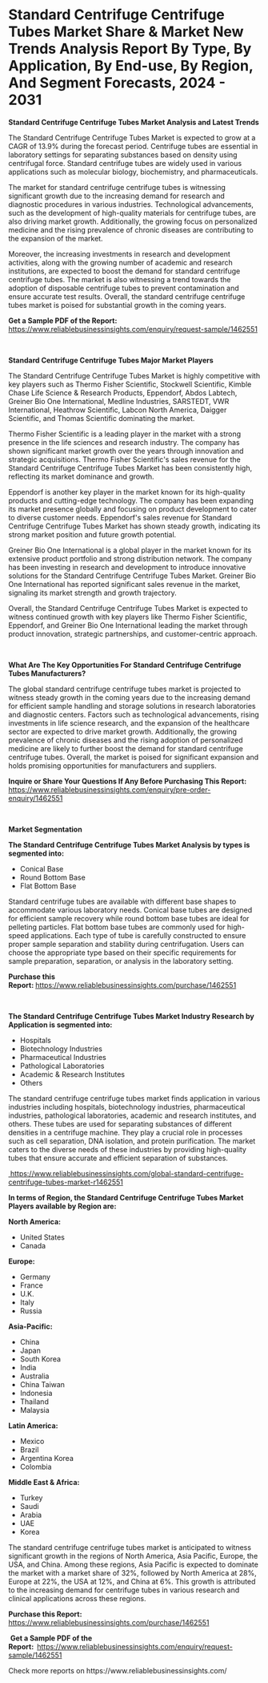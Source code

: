 <p><h1>Standard Centrifuge Centrifuge Tubes Market Share & Market New Trends Analysis Report By Type, By Application, By End-use, By Region, And Segment Forecasts, 2024 - 2031</h1></p><p><strong>Standard Centrifuge Centrifuge Tubes Market Analysis and Latest Trends</strong></p>
<p><p>The Standard Centrifuge Centrifuge Tubes Market is expected to grow at a CAGR of 13.9% during the forecast period. Centrifuge tubes are essential in laboratory settings for separating substances based on density using centrifugal force. Standard centrifuge tubes are widely used in various applications such as molecular biology, biochemistry, and pharmaceuticals. </p><p>The market for standard centrifuge centrifuge tubes is witnessing significant growth due to the increasing demand for research and diagnostic procedures in various industries. Technological advancements, such as the development of high-quality materials for centrifuge tubes, are also driving market growth. Additionally, the growing focus on personalized medicine and the rising prevalence of chronic diseases are contributing to the expansion of the market.</p><p>Moreover, the increasing investments in research and development activities, along with the growing number of academic and research institutions, are expected to boost the demand for standard centrifuge centrifuge tubes. The market is also witnessing a trend towards the adoption of disposable centrifuge tubes to prevent contamination and ensure accurate test results. Overall, the standard centrifuge centrifuge tubes market is poised for substantial growth in the coming years.</p></p>
<p><strong>Get a Sample PDF of the Report:&nbsp;</strong> <a href="https://www.reliablebusinessinsights.com/enquiry/request-sample/1462551">https://www.reliablebusinessinsights.com/enquiry/request-sample/1462551</a></p>
<p>&nbsp;</p>
<p><strong>Standard Centrifuge Centrifuge Tubes Major Market Players</strong></p>
<p><p>The Standard Centrifuge Centrifuge Tubes Market is highly competitive with key players such as Thermo Fisher Scientific, Stockwell Scientific, Kimble Chase Life Science & Research Products, Eppendorf, Abdos Labtech, Greiner Bio One International, Medline Industries, SARSTEDT, VWR International, Heathrow Scientific, Labcon North America, Daigger Scientific, and Thomas Scientific dominating the market.</p><p>Thermo Fisher Scientific is a leading player in the market with a strong presence in the life sciences and research industry. The company has shown significant market growth over the years through innovation and strategic acquisitions. Thermo Fisher Scientific's sales revenue for the Standard Centrifuge Centrifuge Tubes Market has been consistently high, reflecting its market dominance and growth.</p><p>Eppendorf is another key player in the market known for its high-quality products and cutting-edge technology. The company has been expanding its market presence globally and focusing on product development to cater to diverse customer needs. Eppendorf's sales revenue for Standard Centrifuge Centrifuge Tubes Market has shown steady growth, indicating its strong market position and future growth potential.</p><p>Greiner Bio One International is a global player in the market known for its extensive product portfolio and strong distribution network. The company has been investing in research and development to introduce innovative solutions for the Standard Centrifuge Centrifuge Tubes Market. Greiner Bio One International has reported significant sales revenue in the market, signaling its market strength and growth trajectory.</p><p>Overall, the Standard Centrifuge Centrifuge Tubes Market is expected to witness continued growth with key players like Thermo Fisher Scientific, Eppendorf, and Greiner Bio One International leading the market through product innovation, strategic partnerships, and customer-centric approach.</p></p>
<p>&nbsp;</p>
<p><strong>What Are The Key Opportunities For Standard Centrifuge Centrifuge Tubes Manufacturers?</strong></p>
<p><p>The global standard centrifuge centrifuge tubes market is projected to witness steady growth in the coming years due to the increasing demand for efficient sample handling and storage solutions in research laboratories and diagnostic centers. Factors such as technological advancements, rising investments in life science research, and the expansion of the healthcare sector are expected to drive market growth. Additionally, the growing prevalence of chronic diseases and the rising adoption of personalized medicine are likely to further boost the demand for standard centrifuge centrifuge tubes. Overall, the market is poised for significant expansion and holds promising opportunities for manufacturers and suppliers.</p></p>
<p><strong>Inquire or Share Your Questions If Any Before Purchasing This Report:</strong> <a href="https://www.reliablebusinessinsights.com/enquiry/pre-order-enquiry/1462551">https://www.reliablebusinessinsights.com/enquiry/pre-order-enquiry/1462551</a></p>
<p>&nbsp;</p>
<p><strong>Market Segmentation</strong></p>
<p><strong>The Standard Centrifuge Centrifuge Tubes Market Analysis by types is segmented into:</strong></p>
<p><ul><li>Conical Base</li><li>Round Bottom Base</li><li>Flat Bottom Base</li></ul></p>
<p><p>Standard centrifuge tubes are available with different base shapes to accommodate various laboratory needs. Conical base tubes are designed for efficient sample recovery while round bottom base tubes are ideal for pelleting particles. Flat bottom base tubes are commonly used for high-speed applications. Each type of tube is carefully constructed to ensure proper sample separation and stability during centrifugation. Users can choose the appropriate type based on their specific requirements for sample preparation, separation, or analysis in the laboratory setting.</p></p>
<p><strong>Purchase this Report:&nbsp;</strong><a href="https://www.reliablebusinessinsights.com/purchase/1462551">https://www.reliablebusinessinsights.com/purchase/1462551</a></p>
<p>&nbsp;</p>
<p><strong>The Standard Centrifuge Centrifuge Tubes Market Industry Research by Application is segmented into:</strong></p>
<p><ul><li>Hospitals</li><li>Biotechnology Industries</li><li>Pharmaceutical Industries</li><li>Pathological Laboratories</li><li>Academic & Research Institutes</li><li>Others</li></ul></p>
<p><p>The standard centrifuge centrifuge tubes market finds application in various industries including hospitals, biotechnology industries, pharmaceutical industries, pathological laboratories, academic and research institutes, and others. These tubes are used for separating substances of different densities in a centrifuge machine. They play a crucial role in processes such as cell separation, DNA isolation, and protein purification. The market caters to the diverse needs of these industries by providing high-quality tubes that ensure accurate and efficient separation of substances.</p></p>
<p><a href="https://www.reliablebusinessinsights.com/global-standard-centrifuge-centrifuge-tubes-market-r1462551">&nbsp;https://www.reliablebusinessinsights.com/global-standard-centrifuge-centrifuge-tubes-market-r1462551</a></p>
<p><strong>In terms of Region, the Standard Centrifuge Centrifuge Tubes Market Players available by Region are:</strong></p>
<p>
    <p> <strong> North America: </strong>
        <ul>
            <li>United States</li>
            <li>Canada</li>
        </ul>
        </p> 
    <p> <strong> Europe: </strong>
        <ul>
            <li>Germany</li>
            <li>France</li>
            <li>U.K.</li>
            <li>Italy</li>
            <li>Russia</li>
        </ul>
        </p> 
    <p> <strong> Asia-Pacific: </strong>
        <ul>
            <li>China</li>
            <li>Japan</li>
            <li>South Korea</li>
            <li>India</li>
            <li>Australia</li>
            <li>China Taiwan</li>
            <li>Indonesia</li>
            <li>Thailand</li>
            <li>Malaysia</li>
        </ul>
        </p> 
    <p> <strong> Latin America: </strong>
        <ul>
            <li>Mexico</li>
            <li>Brazil</li>
            <li>Argentina Korea</li>
            <li>Colombia</li>
        </ul>
        </p> 
    <p> <strong> Middle East & Africa: </strong>
        <ul>
            <li>Turkey</li>
            <li>Saudi</li>
            <li>Arabia</li>
            <li>UAE</li>
            <li>Korea</li>
        </ul>
    </p>
    </p>
<p><p>The standard centrifuge centrifuge tubes market is anticipated to witness significant growth in the regions of North America, Asia Pacific, Europe, the USA, and China. Among these regions, Asia Pacific is expected to dominate the market with a market share of 32%, followed by North America at 28%, Europe at 22%, the USA at 12%, and China at 6%. This growth is attributed to the increasing demand for centrifuge tubes in various research and clinical applications across these regions.</p></p>
<p><strong>Purchase this Report: </strong><a href="https://www.reliablebusinessinsights.com/purchase/1462551">https://www.reliablebusinessinsights.com/purchase/1462551</a></p>
<p>&nbsp;<strong>Get a Sample PDF of the Report:&nbsp;&nbsp;</strong><a href="https://www.reliablebusinessinsights.com/enquiry/request-sample/1462551">https://www.reliablebusinessinsights.com/enquiry/request-sample/1462551</a></p>
<p><strong></strong></p>
<p>Check more reports on https://www.reliablebusinessinsights.com/</p>